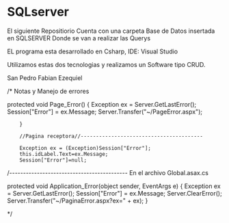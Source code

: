 # SQLserver

El siguiente Repositiorio 
Cuenta con una carpeta Base de Datos insertada en SQLSERVER
Donde se van a realizar las Querys

EL programa esta desarrollado en Csharp, IDE: Visual Studio

Utilizamos estas dos tecnologias y realizamos un Software tipo CRUD. 

San Pedro Fabian Ezequiel


/*
Notas y Manejo de errores

 protected void Page_Error()
        {
            Exception ex = Server.GetLastError();
            Session["Error"] = ex.Message;
            Server.Transfer("~/PageError.aspx");

        }

        //Pagina receptora//----------------------------------------

        Exception ex = (Exception)Session["Error"];
        this.idLabel.Text=ex.Message;
        Session["Error"]=null;



/-------------------------------------------
En el archivo Global.asax.cs

protected void Application_Error(object sender, EventArgs e)
        {
            Exception ex = Server.GetLastError();
            Session["Error"] = ex.Message;
            Server.ClearError();
            Server.Transfer("~/PaginaError.aspx?ex=" + ex);
        }

*/
